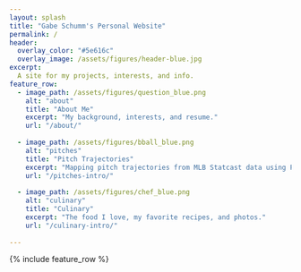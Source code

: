 ```yaml
---
layout: splash
title: "Gabe Schumm's Personal Website"
permalink: /
header:
  overlay_color: "#5e616c"
  overlay_image: /assets/figures/header-blue.jpg
excerpt: 
  A site for my projects, interests, and info.
feature_row:
  - image_path: /assets/figures/question_blue.png
    alt: "about"
    title: "About Me"
    excerpt: "My background, interests, and resume."
    url: "/about/"
    
  - image_path: /assets/figures/bball_blue.png
    alt: "pitches"
    title: "Pitch Trajectories"
    excerpt: "Mapping pitch trajectories from MLB Statcast data using Physics and Python."
    url: "/pitches-intro/"
    
  - image_path: /assets/figures/chef_blue.png
    alt: "culinary"
    title: "Culinary"
    excerpt: "The food I love, my favorite recipes, and photos."
    url: "/culinary-intro/"
    
---
```


{% include feature_row %}